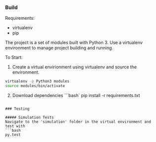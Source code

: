 ### Build

Requirements:
- virtualenv
- pip

The project is a set of modules built with Python 3. Use a virtualenv environment to manage project building and running.

To Start:
1. Create a virtual envirionment using virtualenv and source the environment.

```bash
virtualenv -p Python3 modules
source modules/bin/activate
```

2. Download dependencies
```bash`
pip install -r requirements.txt 
```

### Testing

##### Simulation Tests
Navigate to the 'simulation' folder in the virtual environment and test with
```bash
py.test
```
